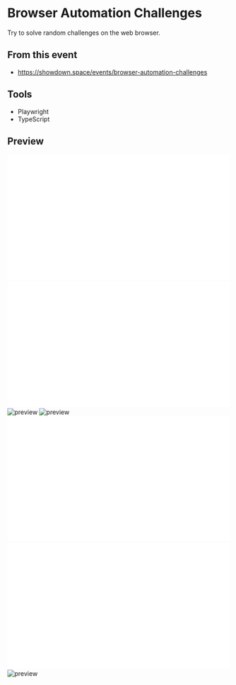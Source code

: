 # Browser Automation Challenges

Try to solve random challenges on the web browser.

## From this event

- https://showdown.space/events/browser-automation-challenges

## Tools

- Playwright
- TypeScript

## Preview

![preview](test-results-archive/1_hunting-should-click-checkboxes-for-all-given-numbers-chromium/trace.webp)
![preview](test-results-archive/2_seven-should-click-on-the-segments-to-display-the-number-chromium/trace.webp)
![preview](test-results-archive/4_robot-should-navigate-to-finish-line-chromium/trace.webp)
![preview](test-results-archive/5_button-should-solve-math-questions-chromium/trace.webp)
![preview](test-results-archive/6_typing-should-solve-typing-challenge-chromium/trace.webp)
![preview](test-results-archive/7_towers-should-sort-towers-chromium/trace.webp)
![preview](test-results-archive/8_calendar-should-pick-the-correct-date-chromium/trace.webp)
